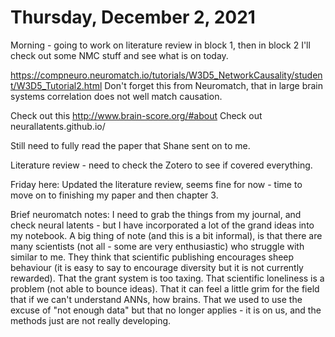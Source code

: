 # Thursday, December 2, 2021

Morning - going to work on literature review in block 1, then in block 2 I'll check out some NMC stuff and see what is on today.

https://compneuro.neuromatch.io/tutorials/W3D5_NetworkCausality/student/W3D5_Tutorial2.html
Don't forget this from Neuromatch, that in large brain systems correlation does not well match causation.

Check out this http://www.brain-score.org/#about
Check out neurallatents.github.io/

Still need to fully read the paper that Shane sent on to me.

Literature review - need to check the Zotero to see if covered everything.

Friday here:
Updated the literature review, seems fine for now - time to move on to finishing my paper and then chapter 3.

Brief neuromatch notes:
I need to grab the things from my journal, and check neural latents - but I have incorporated a lot of the grand ideas into my notebook.
A big thing of note (and this is a bit informal), is that there are many scientists (not all - some are very enthusiastic) who struggle with similar to me.
They think that scientific publishing encourages sheep behaviour (it is easy to say to encourage diversity but it is not currently rewarded).
That the grant system is too taxing.
That scientific loneliness is a problem (not able to bounce ideas).
That it can feel a little grim for the field that if we can't understand ANNs, how brains.
That we used to use the excuse of "not enough data" but that no longer applies - it is on us, and the methods just are not really developing.